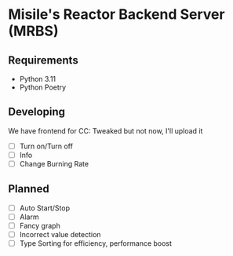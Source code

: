 # Misile's Reactor Backend Server (MRBS)

## Requirements

- Python 3.11
- Python Poetry

## Developing

We have frontend for CC: Tweaked but not now, I'll upload it

- [ ] Turn on/Turn off
- [ ] Info
- [ ] Change Burning Rate

## Planned

- [ ] Auto Start/Stop
- [ ] Alarm
- [ ] Fancy graph
- [ ] Incorrect value detection
- [ ] Type Sorting for efficiency, performance boost
